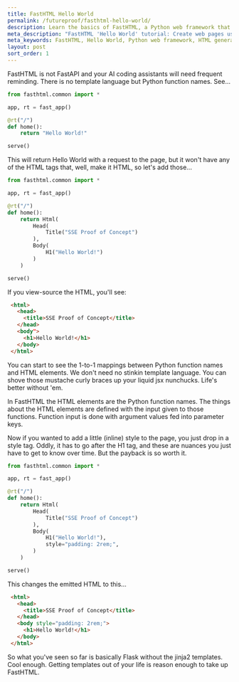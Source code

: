 ```yaml
---
title: FastHTML Hello World
permalink: /futureproof/fasthtml-hello-world/
description: Learn the basics of FastHTML, a Python web framework that skips templating languages and allows direct HTML element creation with Python functions. Discover how to build a simple "Hello World" page with structured HTML using FastHTML's function-to-element mapping.
meta_description: "FastHTML 'Hello World' tutorial: Create web pages using Python functions (e.g., `H1()`, `Body()`) that map to HTML elements, skipping template languages."
meta_keywords: FastHTML, Hello World, Python web framework, HTML generation, Python functions, no templates, introduction, tutorial, Flask alternative, inline style, @rt, fast_app
layout: post
sort_order: 1
---
```


FastHTML is not FastAPI and your AI coding assistants will need frequent
reminding. There is no template language but Python function names. See...

```python
from fasthtml.common import *

app, rt = fast_app()

@rt("/")
def home():
    return "Hello World!"

serve()
```

This will return Hello World with a request to the page, but it won't have any
of the HTML tags that, well, make it HTML, so let's add those...

```python
from fasthtml.common import *

app, rt = fast_app()

@rt("/")
def home():
    return Html(
        Head(
            Title("SSE Proof of Concept")
        ),
        Body(
            H1("Hello World!")
        )
    )

serve()
```

If you view-source the HTML, you'll see:

```html
 <html>
   <head>
     <title>SSE Proof of Concept</title>
   </head>
   <body">
     <h1>Hello World!</h1>
   </body>
 </html>
```

You can start to see the 1-to-1 mappings between Python function names and HTML
elements. We don't need no stinkin template language. You can shove those
mustache curly braces up your liquid jsx nunchucks. Life's better without 'em.

In FastHTML the HTML elements are the Python function names. The things about
the HTML elements are defined with the input given to those functions. Function
input is done with argument values fed into parameter keys.

Now if you wanted to add a little (inline) style to the page, you just drop in a
style tag. Oddly, it has to go after the H1 tag, and these are nuances you just
have to get to know over time. But the payback is so worth it.

```python
from fasthtml.common import *

app, rt = fast_app()

@rt("/")
def home():
    return Html(
        Head(
            Title("SSE Proof of Concept")
        ),
        Body(
            H1("Hello World!"),
            style="padding: 2rem;",
        )
    )

serve()
```

This changes the emitted HTML to this...

```html
 <html>
   <head>
     <title>SSE Proof of Concept</title>
   </head>
   <body style="padding: 2rem;">
     <h1>Hello World!</h1>
   </body>
 </html>
```

So what you've seen so far is basically Flask without the jinja2 templates. Cool
enough. Getting templates out of your life is reason enough to take up FastHTML.


